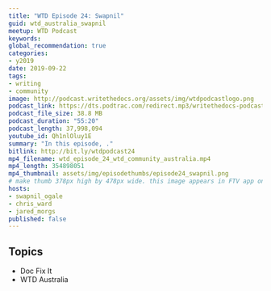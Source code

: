 ```yaml
---
title: "WTD Episode 24: Swapnil"
guid: wtd_australia_swapnil
meetup: WTD Podcast
keywords:
global_recommendation: true
categories:
- y2019
date: 2019-09-22
tags:
- writing
- community
image: http://podcast.writethedocs.org/assets/img/wtdpodcastlogo.png
podcast_link: https://dts.podtrac.com/redirect.mp3/writethedocs-podcast.s3-us-west-2.amazonaws.com/wtd_episode_24_wtd_community_australia.mp3
podcast_file_size: 38.8 MB
podcast_duration: "55:20"
podcast_length: 37,998,094
youtube_id: Qh1nlOluy1E
summary: "In this episode, ."
bitlink: http://bit.ly/wtdpodcast24
mp4_filename: wtd_episode_24_wtd_community_australia.mp4
mp4_length: 354898051
mp4_thumbnail: assets/img/episodethumbs/episode24_swapnil.png
# make thumb 378px high by 478px wide. this image appears in FTV app only
hosts:
- swapnil_ogale
- chris_ward
- jared_morgs
published: false
---
```


## Topics

* Doc Fix It
* WTD Australia
